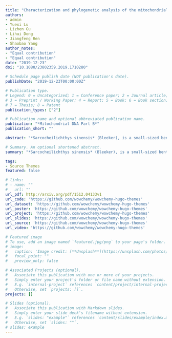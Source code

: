 ```yaml
---
title: "Characterization and phylogenetic analysis of the mitochondrial genome of Sarcocheilichthys sinensis (Bleeker) from Baima Hu Lake"
authors:
- admin
- Yuexi Lu
- Lizhen Gu
- Lihui Dong
- Jiangfeng Ren
- Shaobao Yang
author_notes:
- "Equal contribution"
- "Equal contribution"
date: "2019-12-23"
doi: "10.1080/23802359.2019.1710280"

# Schedule page publish date (NOT publication's date).
publishDate: "2019-12-23T00:00:00Z"

# Publication type.
# Legend: 0 = Uncategorized; 1 = Conference paper; 2 = Journal article;
# 3 = Preprint / Working Paper; 4 = Report; 5 = Book; 6 = Book section;
# 7 = Thesis; 8 = Patent
publication_types: ["2"]

# Publication name and optional abbreviated publication name.
publication: "*Mitochondrial DNA Part B*"
publication_short: ""

abstract: "*Sarcocheilichthys sinensis* (Bleeker), is a small-sized benthopelagic fish with ornamental value. In the present study, the complete mitochondrial genome of *S. sinensis* was sequenced and determined. The complete mitogenome of *S. sinensis* was 16,683 bp in length, consisting of 22 tRNA genes, 13 protein-coding genes, 2 rRNA genes, and 2 non-coding regions. The overall base composition of the *S. sinensis* mitogenome is 30.50% A, 26.28% T, 26.60% C, and 16.61% G, exhibiting obvious AT bias (56.79%). The phylogenetic analysis showed that *S. sinensis* clustered in genus *Sarcocheilichthys*. Present study provides useful data to population genetics and conservation biology of *Sarcocheilichthys* fishes."

# Summary. An optional shortened abstract.
summary: "*Sarcocheilichthys sinensis* (Bleeker), is a small-sized benthopelagic fish with ornamental value. In the present study, the complete mitochondrial genome of *S. sinensis* was sequenced and determined. The complete mitogenome of *S. sinensis* was 16,683 bp in length, consisting of 22 tRNA genes, 13 protein-coding genes, 2 rRNA genes, and 2 non-coding regions. The overall base composition of the *S. sinensis* mitogenome is 30.50% A, 26.28% T, 26.60% C, and 16.61% G, exhibiting obvious AT bias (56.79%). The phylogenetic analysis showed that *S. sinensis* clustered in genus *Sarcocheilichthys*. Present study provides useful data to population genetics and conservation biology of *Sarcocheilichthys* fishes."

tags:
- Source Themes
featured: false

# links:
# - name: ""
#   url: ""
url_pdf: http://arxiv.org/pdf/1512.04133v1
url_code: 'https://github.com/wowchemy/wowchemy-hugo-themes'
url_dataset: 'https://github.com/wowchemy/wowchemy-hugo-themes'
url_poster: 'https://github.com/wowchemy/wowchemy-hugo-themes'
url_project: 'https://github.com/wowchemy/wowchemy-hugo-themes'
url_slides: 'https://github.com/wowchemy/wowchemy-hugo-themes'
url_source: 'https://github.com/wowchemy/wowchemy-hugo-themes'
url_video: 'https://github.com/wowchemy/wowchemy-hugo-themes'

# Featured image
# To use, add an image named `featured.jpg/png` to your page's folder. 
# image:
#   caption: 'Image credit: [**Unsplash**](https://unsplash.com/photos/jdD8gXaTZsc)'
#   focal_point: ""
#   preview_only: false

# Associated Projects (optional).
#   Associate this publication with one or more of your projects.
#   Simply enter your project's folder or file name without extension.
#   E.g. `internal-project` references `content/project/internal-project/index.md`.
#   Otherwise, set `projects: []`.
projects: []

# Slides (optional).
#   Associate this publication with Markdown slides.
#   Simply enter your slide deck's filename without extension.
#   E.g. `slides: "example"` references `content/slides/example/index.md`.
#   Otherwise, set `slides: ""`.
# slides: example
---
```


